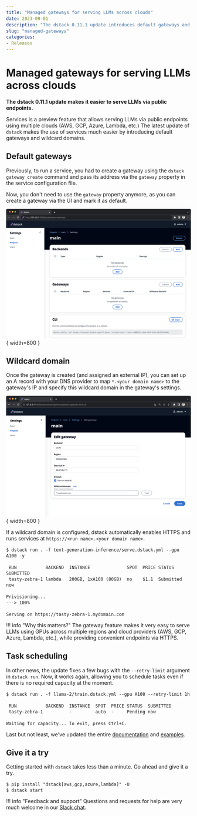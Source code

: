 ```yaml
---
title: "Managed gateways for serving LLMs across clouds"
date: 2023-09-01
description: "The dstack 0.11.1 update introduces default gateways and wildcard domains to make it easier to serve LLMs via public endpoints."
slug: "managed-gateways"
categories:
- Releases
---
```


# Managed gateways for serving LLMs across clouds

__The dstack 0.11.1 update makes it easier to serve LLMs via public endpoints.__

Services is a preview feature that allows serving LLMs via public endpoints using multiple clouds
(AWS, GCP, Azure, Lambda, etc.) 
The latest update of `dstack` makes the use of services much easier by introducing default gateways and wildcard domains.

<!-- more -->

## Default gateways

Previously, to run a service, you had to create a gateway using the `dstack gateway create` command and pass its address via the `gateway` property in the service configuration file.

Now, you don't need to use the `gateway` property anymore, as you can create a gateway via the UI and mark it as default.

![](../../assets/images/dstack-hub-view-project-empty.png){ width=800 }

## Wildcard domain

Once the gateway is created (and assigned an external IP), you can set up an A record with your DNS provider to map `*.<your domain name>` to the gateway's IP and specify this wildcard domain in the gateway's settings.

![](../../assets/images/dstack-hub-edit-gateway.png){ width=800 }

If a wildcard domain is configured, dstack automatically enables HTTPS and runs services at `https://<run name>.<your domain name>`.

<div class="termy">

```shell
$ dstack run . -f text-generation-inference/serve.dstack.yml --gpu A100 -y

 RUN           BACKEND  INSTANCE              SPOT  PRICE STATUS    SUBMITTED
 tasty-zebra-1 lambda   200GB, 1xA100 (80GB)  no    $1.1  Submitted now
 
Privisioning...
---> 100%

Serving on https://tasty-zebra-1.mydomain.com
```

</div>


!!! info "Why this matters?"
    The gateway feature makes it very easy to serve LLMs using GPUs across multiple regions and cloud providers (AWS, GCP,
    Azure, Lambda, etc.), while providing convenient endpoints via HTTPS.

## Task scheduling

In other news, the update fixes a few bugs with the `--retry-limit` argument in `dstack run`. Now, it works again,
allowing you to schedule tasks even if there is no required capacity at the moment.

<div class="termy">

```shell
$ dstack run . -f llama-2/train.dstack.yml --gpu A100 --retry-limit 1h

 RUN           BACKEND  INSTANCE  SPOT  PRICE STATUS  SUBMITTED
 tasty-zebra-1          -         auto  -     Pending now
 
Waiting for capacity... To exit, press Ctrl+C.
```

</div>

Last but not least, we've updated the entire [documentation](https://dstack.ai/docs/) and [examples](https://dstack.ai/examples/).

## Give it a try

Getting started with `dstack` takes less than a minute. Go ahead and give it a try.

<div class="termy">

```shell
$ pip install "dstack[aws,gcp,azure,lambda]" -U
$ dstack start
```
</div>

!!! info "Feedback and support"
    Questions and requests for help are very much welcome in our 
    [Slack chat](https://join.slack.com/t/dstackai/shared_invite/zt-xdnsytie-D4qU9BvJP8vkbkHXdi6clQ).